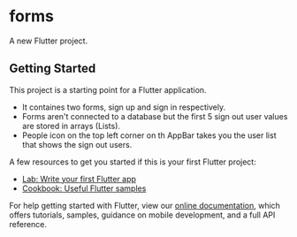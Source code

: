 # forms

A new Flutter project.

## Getting Started

This project is a starting point for a Flutter application.

- It containes two forms, sign up and sign in respectively.
- Forms aren't connected to a database but the first 5 sign out user values are stored in arrays (Lists).
- People icon on the top left corner on th AppBar takes you the user list that shows the sign out users.

A few resources to get you started if this is your first Flutter project:

- [Lab: Write your first Flutter app](https://flutter.dev/docs/get-started/codelab)
- [Cookbook: Useful Flutter samples](https://flutter.dev/docs/cookbook)

For help getting started with Flutter, view our
[online documentation](https://flutter.dev/docs), which offers tutorials,
samples, guidance on mobile development, and a full API reference.
